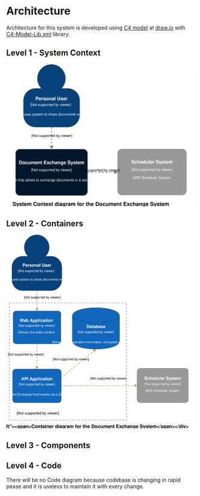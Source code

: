 # Architecture

Architecture for this system is developed using [C4 model](https://c4model.com/)  at [draw.io](https://draw.io/) with [C4-Model-Lib.xml](C4-Model-Lib.xml) library.

## Level 1 - System Context

<img src="Level1-Context.svg">

## Level 2 -  Containers

<img src="Level2-Containers.svg">

## Level 3 - Components

## Level 4 - Code
There will be no Code diagram because codebase is changing in rapid pease and it is useless to maintain it with every change.